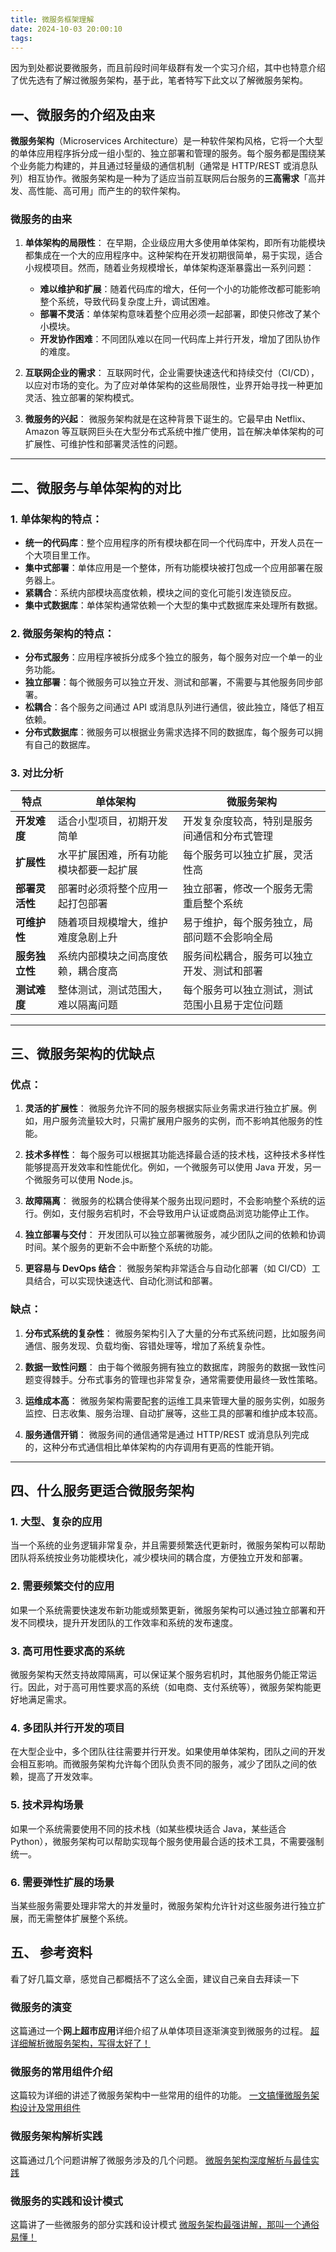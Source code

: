 ```yaml
---
title: 微服务框架理解
date: 2024-10-03 20:00:10
tags:
---
```


因为到处都说要微服务，而且前段时间年级群有发一个实习介绍，其中也特意介绍了优先选有了解过微服务架构，基于此，笔者特写下此文以了解微服务架构。

## 一、微服务的介绍及由来

**微服务架构**（Microservices Architecture）是一种软件架构风格，它将一个大型的单体应用程序拆分成一组小型的、独立部署和管理的服务。每个服务都是围绕某个业务能力构建的，并且通过轻量级的通信机制（通常是 HTTP/REST 或消息队列）相互协作。微服务架构是一种为了适应当前互联网后台服务的**三高需求**「高并发、高性能、高可用」而产生的的软件架构。

### 微服务的由来

1. **单体架构的局限性**：
   在早期，企业级应用大多使用单体架构，即所有功能模块都集成在一个大的应用程序中。这种架构在开发初期很简单，易于实现，适合小规模项目。然而，随着业务规模增长，单体架构逐渐暴露出一系列问题：
   - **难以维护和扩展**：随着代码库的增大，任何一个小的功能修改都可能影响整个系统，导致代码复杂度上升，调试困难。
   - **部署不灵活**：单体架构意味着整个应用必须一起部署，即使只修改了某个小模块。
   - **开发协作困难**：不同团队难以在同一代码库上并行开发，增加了团队协作的难度。

2. **互联网企业的需求**：
   互联网时代，企业需要快速迭代和持续交付（CI/CD），以应对市场的变化。为了应对单体架构的这些局限性，业界开始寻找一种更加灵活、独立部署的架构模式。

3. **微服务的兴起**：
   微服务架构就是在这种背景下诞生的。它最早由 Netflix、Amazon 等互联网巨头在大型分布式系统中推广使用，旨在解决单体架构的可扩展性、可维护性和部署灵活性的问题。

---

## 二、微服务与单体架构的对比

### 1. **单体架构的特点**：
   - **统一的代码库**：整个应用程序的所有模块都在同一个代码库中，开发人员在一个大项目里工作。
   - **集中式部署**：单体应用是一个整体，所有功能模块被打包成一个应用部署在服务器上。
   - **紧耦合**：系统内部模块高度依赖，模块之间的变化可能引发连锁反应。
   - **集中式数据库**：单体架构通常依赖一个大型的集中式数据库来处理所有数据。

### 2. **微服务架构的特点**：
   - **分布式服务**：应用程序被拆分成多个独立的服务，每个服务对应一个单一的业务功能。
   - **独立部署**：每个微服务可以独立开发、测试和部署，不需要与其他服务同步部署。
   - **松耦合**：各个服务之间通过 API 或消息队列进行通信，彼此独立，降低了相互依赖。
   - **分布式数据库**：微服务可以根据业务需求选择不同的数据库，每个服务可以拥有自己的数据库。

### 3. **对比分析**

| 特点             | 单体架构                                  | 微服务架构                         |
| ---------------- | ----------------------------------------- | ---------------------------------- |
| **开发难度**     | 适合小型项目，初期开发简单                 | 开发复杂度较高，特别是服务间通信和分布式管理 |
| **扩展性**       | 水平扩展困难，所有功能模块都要一起扩展     | 每个服务可以独立扩展，灵活性高               |
| **部署灵活性**   | 部署时必须将整个应用一起打包部署           | 独立部署，修改一个服务无需重启整个系统       |
| **可维护性**     | 随着项目规模增大，维护难度急剧上升         | 易于维护，每个服务独立，局部问题不会影响全局  |
| **服务独立性**   | 系统内部模块之间高度依赖，耦合度高         | 服务间松耦合，服务可以独立开发、测试和部署    |
| **测试难度**     | 整体测试，测试范围大，难以隔离问题         | 每个服务可以独立测试，测试范围小且易于定位问题 |

---

## 三、微服务架构的优缺点

### 优点：
1. **灵活的扩展性**：
   微服务允许不同的服务根据实际业务需求进行独立扩展。例如，用户服务流量较大时，只需扩展用户服务的实例，而不影响其他服务的性能。

2. **技术多样性**：
   每个服务可以根据其功能选择最合适的技术栈，这种技术多样性能够提高开发效率和性能优化。例如，一个微服务可以使用 Java 开发，另一个微服务可以使用 Node.js。

3. **故障隔离**：
   微服务的松耦合使得某个服务出现问题时，不会影响整个系统的运行。例如，支付服务宕机时，不会导致用户认证或商品浏览功能停止工作。

4. **独立部署与交付**：
   开发团队可以独立部署微服务，减少团队之间的依赖和协调时间。某个服务的更新不会中断整个系统的功能。

5. **更容易与 DevOps 结合**：
   微服务架构非常适合与自动化部署（如 CI/CD）工具结合，可以实现快速迭代、自动化测试和部署。

### 缺点：
1. **分布式系统的复杂性**：
   微服务架构引入了大量的分布式系统问题，比如服务间通信、服务发现、负载均衡、容错处理等，增加了系统复杂性。

2. **数据一致性问题**：
   由于每个微服务拥有独立的数据库，跨服务的数据一致性问题变得棘手。分布式事务的管理也非常复杂，通常需要使用最终一致性策略。

3. **运维成本高**：
   微服务架构需要配套的运维工具来管理大量的服务实例，如服务监控、日志收集、服务治理、自动扩展等，这些工具的部署和维护成本较高。

4. **服务通信开销**：
   微服务间的通信通常是通过 HTTP/REST 或消息队列完成的，这种分布式通信相比单体架构的内存调用有更高的性能开销。

---

## 四、什么服务更适合微服务架构

### 1. **大型、复杂的应用**
   当一个系统的业务逻辑非常复杂，并且需要频繁迭代更新时，微服务架构可以帮助团队将系统按业务功能模块化，减少模块间的耦合度，方便独立开发和部署。

### 2. **需要频繁交付的应用**
   如果一个系统需要快速发布新功能或频繁更新，微服务架构可以通过独立部署和开发不同模块，提升开发团队的工作效率和系统的发布速度。

### 3. **高可用性要求高的系统**
   微服务架构天然支持故障隔离，可以保证某个服务宕机时，其他服务仍能正常运行。因此，对于高可用性要求高的系统（如电商、支付系统等），微服务架构能更好地满足需求。

### 4. **多团队并行开发的项目**
   在大型企业中，多个团队往往需要并行开发。如果使用单体架构，团队之间的开发会相互影响。而微服务架构允许每个团队负责不同的服务，减少了团队之间的依赖，提高了开发效率。

### 5. **技术异构场景**
   如果一个系统需要使用不同的技术栈（如某些模块适合 Java，某些适合 Python），微服务架构可以帮助实现每个服务使用最合适的技术工具，不需要强制统一。

### 6. **需要弹性扩展的场景**
   当某些服务需要处理非常大的并发量时，微服务架构允许针对这些服务进行独立扩展，而无需整体扩展整个系统。

## 五、 参考资料
看了好几篇文章，感觉自己都概括不了这么全面，建议自己亲自去拜读一下
### 微服务的演变
这篇通过一个**网上超市应用**详细介绍了从单体项目逐渐演变到微服务的过程。
[超详细解析微服务架构，写得太好了！](https://developer.aliyun.com/article/835831)
### 微服务的常用组件介绍
这篇较为详细的讲述了微服务架构中一些常用的组件的功能。
[一文搞懂微服务架构设计及常用组件](https://cloud.tencent.com/developer/article/2370879)
### 微服务架构解析实践
这篇通过几个问题讲解了微服务涉及的几个问题。
[微服务架构深度解析与最佳实践](https://zhuanlan.zhihu.com/p/94976754)
### 微服务的实践和设计模式
这篇讲了一些微服务的部分实践和设计模式
[微服务架构最强讲解，那叫一个通俗易懂！](https://developer.aliyun.com/article/860475)